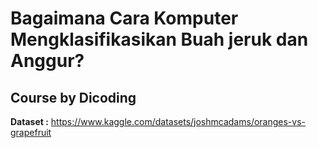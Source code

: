 # Bagaimana Cara Komputer Mengklasifikasikan Buah jeruk dan Anggur?

## Course by Dicoding
**Dataset :** https://www.kaggle.com/datasets/joshmcadams/oranges-vs-grapefruit
